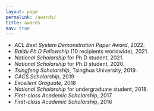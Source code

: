 ```yaml
---
layout: page
permalink: /awards/
title: awards
nav: true
---
```

- *ACL Best System Demonstration Paper Award*, 2022.
- *Baidu Ph.D Fellowship* (10 recipients worldwide), 2021.
- *National Scholarship* for Ph.D student, 2021.
- *National Scholarship* for Ph.D student, 2020.
- *Tsingfeng Scholarship*, Tsinghua University, 2019.
- *CACS Scholarship*, 2019
- *Excellent Graguate*, 2018
- *National Scholarship* for undergraduate student, 2018.
- *First-class Academic Scholarship*, 2017
- *First-class Academic Scholarship*, 2016



